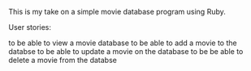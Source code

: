 This is my take on a simple movie database program using Ruby. 

User stories:

to be able to view a movie database
to be able to add a movie to the databse
to be able to update a movie on the database
to be be able to delete a movie from the databse

